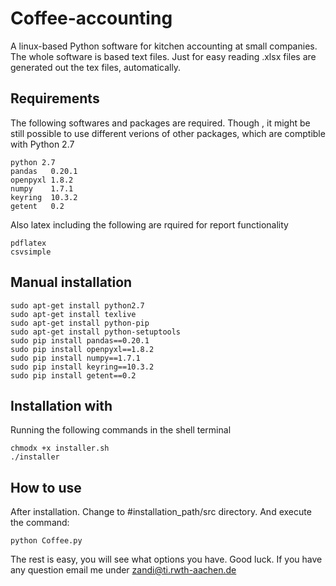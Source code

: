 # Coffee-accounting
A linux-based Python software for kitchen accounting at small companies.
The whole software is based text files. Just for easy reading .xlsx files are generated out the tex files, automatically.

## Requirements
The following softwares and packages are required. Though , it might be still possible to use different verions of other packages, which are comptible with Python 2.7

    python 2.7
    pandas   0.20.1
    openpyxl 1.8.2
    numpy    1.7.1
    keyring  10.3.2
    getent   0.2
 
Also latex including the following are rquired for report functionality

    pdflatex
    csvsimple
    
## Manual installation
    
    sudo apt-get install python2.7
    sudo apt-get install texlive
    sudo apt-get install python-pip
    sudo apt-get install python-setuptools
    sudo pip install pandas==0.20.1
    sudo pip install openpyxl==1.8.2
    sudo pip install numpy==1.7.1
    sudo pip install keyring==10.3.2
    sudo pip install getent==0.2
    
    
## Installation with 
Running the following commands in the shell terminal
    
    chmodx +x installer.sh
    ./installer
    
## How to use
After installation. Change to #installation_path/src directory. And execute the command:

    python Coffee.py

The rest is easy, you will see what options you have. Good luck. If you have any question email me under zandi@ti.rwth-aachen.de
    
